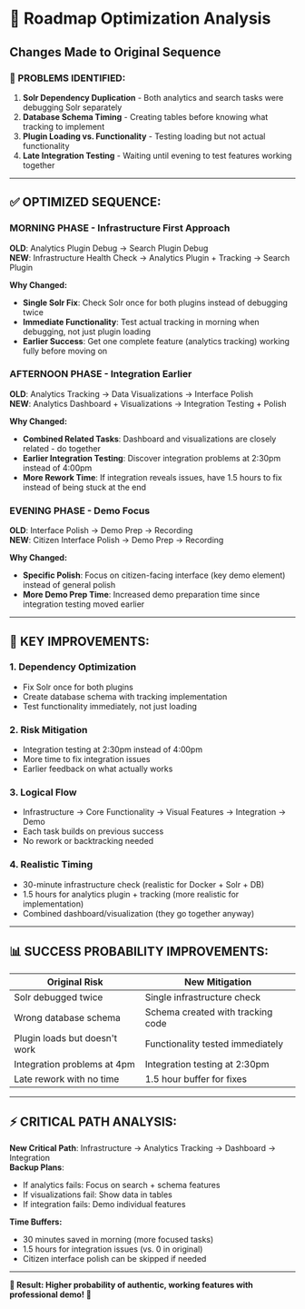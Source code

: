 # 🔧 Roadmap Optimization Analysis

## **Changes Made to Original Sequence**

### **🚨 PROBLEMS IDENTIFIED:**

1. **Solr Dependency Duplication** - Both analytics and search tasks were debugging Solr separately
2. **Database Schema Timing** - Creating tables before knowing what tracking to implement  
3. **Plugin Loading vs. Functionality** - Testing loading but not actual functionality
4. **Late Integration Testing** - Waiting until evening to test features working together

---

## **✅ OPTIMIZED SEQUENCE:**

### **MORNING PHASE - Infrastructure First Approach**
**OLD**: Analytics Plugin Debug → Search Plugin Debug  
**NEW**: Infrastructure Health Check → Analytics Plugin + Tracking → Search Plugin

**Why Changed:**
- **Single Solr Fix**: Check Solr once for both plugins instead of debugging twice
- **Immediate Functionality**: Test actual tracking in morning when debugging, not just plugin loading
- **Earlier Success**: Get one complete feature (analytics tracking) working fully before moving on

### **AFTERNOON PHASE - Integration Earlier**  
**OLD**: Analytics Tracking → Data Visualizations → Interface Polish  
**NEW**: Analytics Dashboard + Visualizations → Integration Testing + Polish

**Why Changed:**
- **Combined Related Tasks**: Dashboard and visualizations are closely related - do together
- **Earlier Integration Testing**: Discover integration problems at 2:30pm instead of 4:00pm
- **More Rework Time**: If integration reveals issues, have 1.5 hours to fix instead of being stuck at the end

### **EVENING PHASE - Demo Focus**
**OLD**: Interface Polish → Demo Prep → Recording  
**NEW**: Citizen Interface Polish → Demo Prep → Recording

**Why Changed:**
- **Specific Polish**: Focus on citizen-facing interface (key demo element) instead of general polish
- **More Demo Prep Time**: Increased demo preparation time since integration testing moved earlier

---

## **🎯 KEY IMPROVEMENTS:**

### **1. Dependency Optimization**
- Fix Solr once for both plugins
- Create database schema with tracking implementation
- Test functionality immediately, not just loading

### **2. Risk Mitigation** 
- Integration testing at 2:30pm instead of 4:00pm
- More time to fix integration issues
- Earlier feedback on what actually works

### **3. Logical Flow**
- Infrastructure → Core Functionality → Visual Features → Integration → Demo
- Each task builds on previous success
- No rework or backtracking needed

### **4. Realistic Timing**
- 30-minute infrastructure check (realistic for Docker + Solr + DB)
- 1.5 hours for analytics plugin + tracking (more realistic for implementation)
- Combined dashboard/visualization (they go together anyway)

---

## **📊 SUCCESS PROBABILITY IMPROVEMENTS:**

| Original Risk | New Mitigation |
|---------------|----------------|
| Solr debugged twice | Single infrastructure check |
| Wrong database schema | Schema created with tracking code |
| Plugin loads but doesn't work | Functionality tested immediately |
| Integration problems at 4pm | Integration testing at 2:30pm |
| Late rework with no time | 1.5 hour buffer for fixes |

---

## **⚡ CRITICAL PATH ANALYSIS:**

**New Critical Path**: Infrastructure → Analytics Tracking → Dashboard → Integration  
**Backup Plans**: 
- If analytics fails: Focus on search + schema features
- If visualizations fail: Show data in tables
- If integration fails: Demo individual features

**Time Buffers:**
- 30 minutes saved in morning (more focused tasks)
- 1.5 hours for integration issues (vs. 0 in original)
- Citizen interface polish can be skipped if needed

---

**🚀 Result: Higher probability of authentic, working features with professional demo! 🚀** 